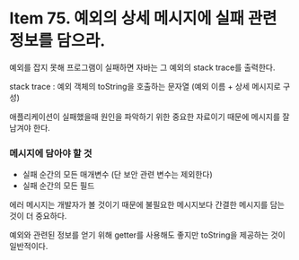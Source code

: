 # Item 75. 예외의 상세 메시지에 실패 관련 정보를 담으라.

예외를 잡지 못해 프로그램이 실패하면 자바는 그 예외의 stack trace를 출력한다.

stack trace : 예외 객체의 toString을 호출하는 문자열 (예외 이름 + 상세 메시지로 구성)

애플리케이션이 실패했을때 원인을 파악하기 위한 중요한 자료이기 때문에 메시지를 잘 남겨야 한다.

### 메시지에 담아야 할 것

- 실패 순간의 모든 매개변수 (단 보안 관련 변수는 제외한다)
- 실패 순간의 모든 필드

에러 메시지는 개발자가 볼 것이기 때문에 불필요한 메시지보다 간결한 메시지를 담는 것이 더 중요하다.

예외와 관련된 정보를 얻기 위해 getter를 사용해도 좋지만 toString을 제공하는 것이 일반적이다.
